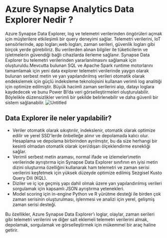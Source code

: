 # Azure Synapse Analytics Data Explorer Nedir ?
Azure Synapse Data Explorer, log ve telemetri verilerinden öngörüleri açmak için müşterilere 
etkileşimli bir query deneyimi sağlar. Telemetri verilerini, IoT sensörlerinde, app logları,web 
logları, zaman serileri, güvenlik logları gibi birçok yerde görebiliriz. Bu verilerden alınan 
bilgiler ile tüketicilerin ve işletmelerin güvendiği bağlı cihazlarda ilerleme sağlanır.
Synapse Data Explorer bu telemetri verilerinden yararlanılmasını sağlamak için 
oluşturuldu.Mevcutta bulunan SQL ve Apache Spark runtime motorlarını tamamlamak için 
yeni data explorer telemetri verilerinde yaygın olarak bulunan serbest metin ve yarı 
yapılandırılmış verileri otomatik olarak endekslemek için güçlü indeksleme teknolojisini 
kullanan verimli log analitiği için optimize edilmiştir.
Büyük hacimli zaman serilerini alıp, datayı loglara kaydedecek ve bunu Power BI’da veri 
görselleştirmeleri oluşturulabilir. Böylelikle düzensizlikler verimli bir şekilde belirlenebilir 
ve daha güvenli bir sistem sağlanabilir.
![Untitled](https://s3-us-west-2.amazonaws.com/secure.notion-static.com/b2c36c15-897d-4442-8811-f005b6c04695/Untitled.png)
## Data Explorer ile neler yapılabilir?
- Veriler otomatik olarak sıkıştırılır, indekslenir, otomatik olarak optimize edilir ve yerel SSD'lerde önbelleğe alınır ve depolamada kalıcı olur. Hesaplama ve depolama birbirinden ayrılmıştır, bu da size herhangi bir kesinti olmadan otomatik olarak içeri/dışarı ölçeklendirme esnekliği sağlar.
- Verimli serbest metin araması, normal ifade ve izlemeler\metin verilerinde ayrıştırma için Synapse Data Explorer sınıfının en iyisi metin dizini oluşturma özelliğini kullanarak ham telemetri ve zaman serisi verilerini keşfetmek için yüksek düzeyde optimize edilmiş Sezgisel Kusto Query Dili (KQL).
- Diziler ve iç içe geçmiş yapı dahil olmak üzere yarı yapılandırılmış verileri sorgulamak için kapsamlı JSON ayrıştırma yetenekleri.
- Model scoring için in-engine Python ve R yürütme desteği ile birden çok zaman serisinin oluşturulması, işlenmesi ve analizi için yerel, gelişmiş zaman serisi desteği.


Bu özellikler, Azure Synapse Data Explorer’ı loglar, olaylar, zaman serileri gibi telemetri verilerini ve diğer salt eklemeli telemetri verilerini almak, depolamak, sorgulamak ve görselleştirmek için mükemmel bir araç haline getirir.